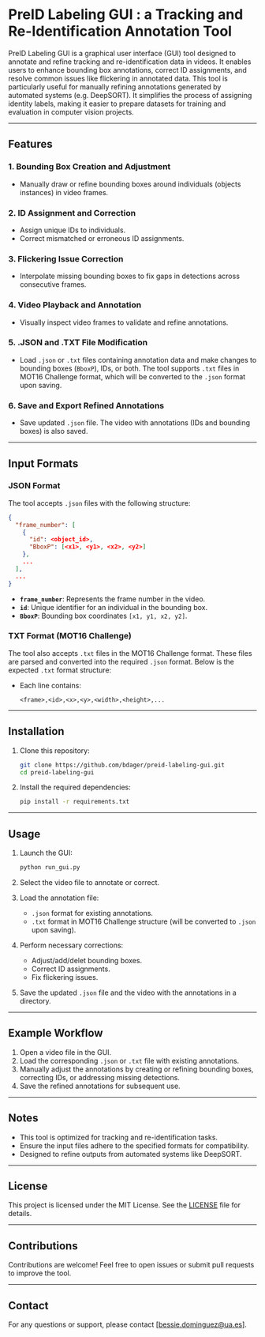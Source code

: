 # PreID Labeling GUI : a Tracking and Re-Identification Annotation Tool

PreID Labeling GUI is a graphical user interface (GUI) tool designed to annotate and refine tracking and re-identification data in videos. It enables users to enhance bounding box annotations, correct ID assignments, and resolve common issues like flickering in annotated data. This tool is particularly useful for manually refining annotations generated by automated systems (e.g. DeepSORT). It simplifies the process of assigning identity labels, making it easier to prepare datasets for training and evaluation in computer vision projects.

---

## Features

### 1. Bounding Box Creation and Adjustment
- Manually draw or refine bounding boxes around individuals (objects instances) in video frames.

### 2. ID Assignment and Correction
- Assign unique IDs to individuals.
- Correct mismatched or erroneous ID assignments.

### 3. Flickering Issue Correction
- Interpolate missing bounding boxes to fix gaps in detections across consecutive frames.

### 4. Video Playback and Annotation
- Visually inspect video frames to validate and refine annotations.

### 5. .JSON and .TXT File Modification
- Load `.json` or `.txt` files containing annotation data and make changes to bounding boxes (`BboxP`), IDs, or both. The tool supports `.txt` files in MOT16 Challenge format, which will be converted to the `.json` format upon saving.

### 6. Save and Export Refined Annotations
- Save updated `.json` file. The video with annotations (IDs and bounding boxes) is also saved.

---

## Input Formats

### JSON Format
The tool accepts `.json` files with the following structure:

```json
{
  "frame_number": [
    {
      "id": <object_id>,
      "BboxP": [<x1>, <y1>, <x2>, <y2>]
    },
    ...
  ],
  ...
}
```

- **`frame_number`**: Represents the frame number in the video.
- **`id`**: Unique identifier for an individual in the bounding box.
- **`BboxP`**: Bounding box coordinates `[x1, y1, x2, y2]`.

### TXT Format (MOT16 Challenge)
The tool also accepts `.txt` files in the MOT16 Challenge format. These files are parsed and converted into the required `.json` format. Below is the expected `.txt` format structure:

- Each line contains:
  ```
  <frame>,<id>,<x>,<y>,<width>,<height>,...
  ```

---

## Installation

1. Clone this repository:
   ```bash
   git clone https://github.com/bdager/preid-labeling-gui.git
   cd preid-labeling-gui
   ```
2. Install the required dependencies:
   ```bash
   pip install -r requirements.txt
   ```

---

## Usage

1. Launch the GUI:
   ```bash
   python run_gui.py
   ```

2. Select the video file to annotate or correct.

3. Load the annotation file:
   - `.json` format for existing annotations.
   - `.txt` format in MOT16 Challenge structure (will be converted to `.json` upon saving).

4. Perform necessary corrections:
   - Adjust/add/delet bounding boxes.
   - Correct ID assignments.
   - Fix flickering issues.

5. Save the updated `.json` file and the video with the annotations in a directory.

---

## Example Workflow

1. Open a video file in the GUI.
2. Load the corresponding `.json` or `.txt` file with existing annotations.
3. Manually adjust the annotations by creating or refining bounding boxes, correcting IDs, or addressing missing detections.
4. Save the refined annotations for subsequent use.

---

## Notes

- This tool is optimized for tracking and re-identification tasks.
- Ensure the input files adhere to the specified formats for compatibility.
- Designed to refine outputs from automated systems like DeepSORT.

---

## License

This project is licensed under the MIT License. See the [LICENSE](LICENSE) file for details.

---

## Contributions

Contributions are welcome! Feel free to open issues or submit pull requests to improve the tool.

---

## Contact

For any questions or support, please contact [bessie.dominguez@ua.es].

